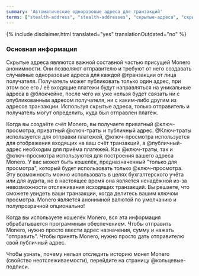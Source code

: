```yaml
---
summary: 'Автоматические одноразовые адреса для транзакций'
terms: ["stealth-address", "stealth-addresses", "скрытые-адреса", "скрытый-адрес", "Скрытые-адреса"]
---
```


{% include disclaimer.html translated="yes" translationOutdated="no" %}

### Основная информация

Скрытые адреса являются важной составной частью присущей Monero
анонимности. Они позволяют отправителю и требуют от него создавать случайные
одноразовые адреса для каждой @транзакции от лица получателя. Получатель
может публиковать только один адрес, при этом все его / её входящие платежи
будут направляться на уникальные адреса в @блoкчейне, после чего их уже
нельзя будет связать ни с опубликованным адресом получателя, ни с каким-либо
другим из адресов транзакции. Используя скрытые адреса, только отправитель и
получатель могут определить, куда был отправлен платёж.

Когда вы создаёте счёт Monero, вы получаете приватный @ключ-просмотра,
приватный @ключ-траты и публичный адрес. @Ключ-траты используется для
отправки платежей, @ключ-просмотра используется для отображения входящих на
ваш счёт транзакций, а @публичный-адрес необходим для приёма платежей. Как
@ключ-траты, так и @ключ-просмотра используются для построения вашего адреса
Monero. У вас может быть кошелёк, предназначенный "только для просмотра",
который будет использовать только @ключ-просмотра. Эту возможность можно
использовать в целях бухгалтерского учёта или для аудита, но в настоящее
время она является ненадёжной из-за невозможности отслеживания исходящих
транзакций. Вы решаете, что сможете увидеть ваши транзакции, когда делитесь
вашим ключом просмотра. Monero является анонимной валютой по умолчанию и
полупрозрачной опционально!

Когда вы используете кошелёк Monero, вся эта информация обрабатывается
программным обеспечением. Чтобы отправить Monero, нужно просто ввести адрес
назначения, сумму и нажать "отправить". Чтобы принять Monero, нужно просто
дать отправителю свой публичный адрес.

Чтобы узнать, почему нельзя отследить историю монет Monero (свойство
неотслеживаемости), перейдите на страницу @кольцевые-подписи.
